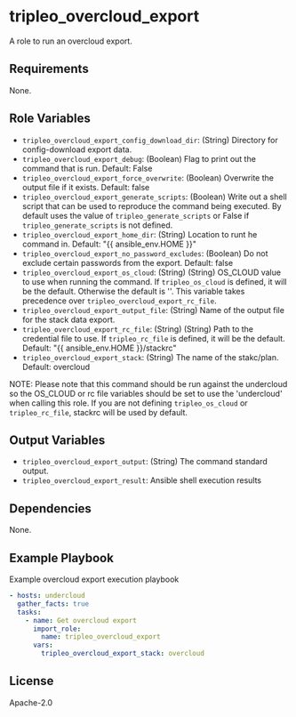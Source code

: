 tripleo_overcloud_export
========================

A role to run an overcloud export.

Requirements
------------

None.

Role Variables
--------------

* `tripleo_overcloud_export_config_download_dir`: (String) Directory for config-download export data.
* `tripleo_overcloud_export_debug`: (Boolean) Flag to print out the command that is run. Default: False
* `tripleo_overcloud_export_force_overwrite`: (Boolean) Overwrite the output file if it exists. Default: false
* `tripleo_overcloud_export_generate_scripts`: (Boolean) Write out a shell script that can be used to reproduce the command being executed. By default uses the value of `tripleo_generate_scripts` or False if `tripleo_generate_scripts` is not defined.
* `tripleo_overcloud_export_home_dir`: (String) Location to runt he command in. Default: "{{ ansible_env.HOME }}"
* `tripleo_overcloud_export_no_password_excludes`: (Boolean) Do not exclude certain passwords from the export. Default: false
* `tripleo_overcloud_export_os_cloud`: (String) (String) OS_CLOUD value to use when running the command. If `tripleo_os_cloud` is defined, it will be the default. Otherwise the default is ''. This variable takes precedence over `tripleo_overcloud_export_rc_file`.
* `tripleo_overcloud_export_output_file`: (String) Name of the output file for the stack data export.
* `tripleo_overcloud_export_rc_file`: (String) (String) Path to the credential file to use. If `tripleo_rc_file` is defined, it will be the default. Default: "{{ ansible_env.HOME }}/stackrc"
* `tripleo_overcloud_export_stack`: (String) The name of the stakc/plan. Default: overcloud

NOTE: Please note that this command should be run against the undercloud so the
OS_CLOUD or rc file variables should be set to use the 'undercloud' when
calling this role. If you are not defining `tripleo_os_cloud` or `tripleo_rc_file`,
stackrc will be used by default.

Output Variables
----------------

* `tripleo_overcloud_export_output`: (String) The command standard output.
* `tripleo_overcloud_export_result`: Ansible shell execution results

Dependencies
------------

None.

Example Playbook
----------------

Example overcloud export execution playbook

```yaml
- hosts: undercloud
  gather_facts: true
  tasks:
    - name: Get overcloud export
      import_role:
        name: tripleo_overcloud_export
      vars:
        tripleo_overcloud_export_stack: overcloud
```

License
-------

Apache-2.0
